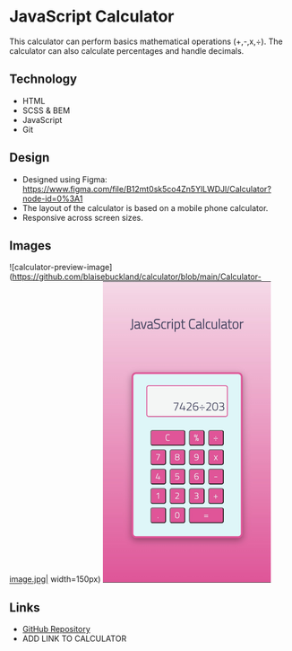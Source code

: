 # JavaScript Calculator
This calculator can perform basics mathematical operations (+,-,x,÷). The calculator can also calculate percentages and handle decimals.

## Technology
* HTML
* SCSS & BEM
* JavaScript
* Git

## Design
* Designed using Figma: https://www.figma.com/file/B12mt0sk5co4Zn5YlLWDJl/Calculator?node-id=0%3A1 
* The layout of the calculator is based on a mobile phone calculator.
* Responsive across screen sizes.

## Images
![calculator-preview-image](https://github.com/blaisebuckland/calculator/blob/main/Calculator-image.jpg| width=150px)
<img src="https://github.com/blaisebuckland/calculator/blob/main/Calculator-image.jpg" width=300>

## Links
* [GitHub Repository](https://github.com/blaisebuckland/calculator "GitHub Repository")
* ADD LINK TO CALCULATOR
